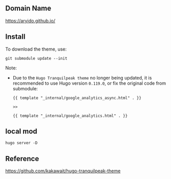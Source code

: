 ## Domain Name
https://aryido.github.io/


## Install
To download the theme, use:
```
git submodule update --init
```

Note:
- Due to the `Hugo Tranquilpeak theme` no longer being updated, it is recommended to use Hugo version `0.119.0`, or fix the original code from submodule:
  ```
  {{ template "_internal/google_analytics_async.html" . }}
  
  >>
  
  {{ template "_internal/google_analytics.html" . }}

  ```

## local mod
```
hugo server -D
```

## Reference
https://github.com/kakawait/hugo-tranquilpeak-theme